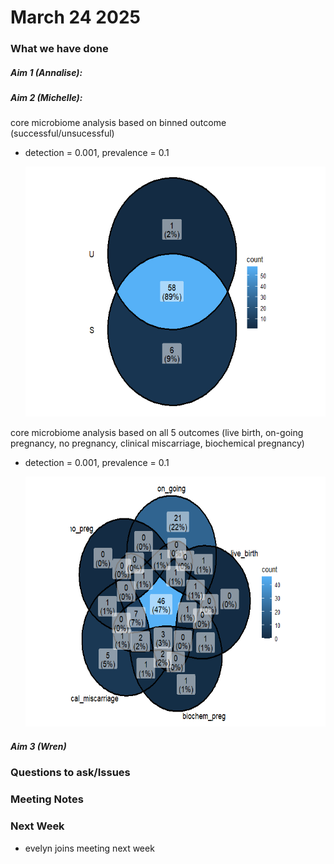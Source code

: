 # March 24 2025

### What we have done

##### Aim 1 (Annalise):


##### Aim 2 (Michelle):
core microbiome analysis based on binned outcome (successful/unsucessful)
- detection = 0.001, prevalence = 0.1
   
  <img src="../images/core_microbiome_outcome.png" height="400" width="600">

core microbiome analysis based on all 5 outcomes (live birth, on-going pregnancy, no pregnancy, clinical miscarriage, biochemical pregnancy) 
- detection = 0.001, prevalence = 0.1

  <img src="../images/core_microbiome_all_5_outcomes.png" height="400" width="600">


##### Aim 3 (Wren)
### Questions to ask/Issues

### Meeting Notes


### Next Week
- evelyn joins meeting next week
